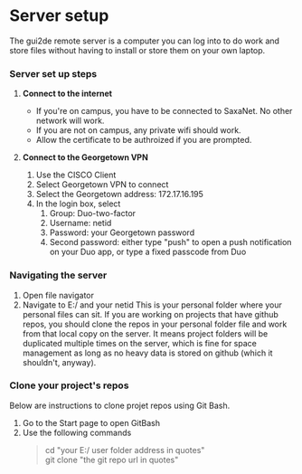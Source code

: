 # Server setup

The gui2de remote server is a computer you can log into to do work and store files without having to install or store them on your own laptop.

### Server set up steps

1. **Connect to the internet**   
    - If you're on campus, you have to be connected to SaxaNet. No other network will work.  
    - If you are not on campus, any private wifi should work.  
    - Allow the certificate to be authroized if you are prompted.  
      
2. **Connect to the Georgetown VPN**  
    1. Use the CISCO Client
    2. Select Georgetown VPN to connect
    4. Select the Georgetown address: 172.17.16.195
    3. In the login box, select
        1. Group: Duo-two-factor
        2. Username: netid
        3. Password: your Georgetown password
        4. Second password: either type "push" to open a push notification on your Duo app, or type a fixed passcode from Duo

### Navigating the server

1. Open file navigator  
2. Navigate to E:/ and your netid 
    This is your personal folder where your personal files can sit. If you are working on projects that have github repos, you should clone the repos in your personal folder file and work from that local copy on the server. It means project folders will be duplicated multiple times on the server, which is fine for space management as long as no heavy data is stored on github (which it shouldn't, anyway).

### Clone your project's repos  

Below are instructions to clone projet repos using Git Bash.

1. Go to the Start page to open GitBash  
2. Use the following commands
    > cd "your E:/ user folder address in quotes"  
    > git clone "the git repo url in quotes"
